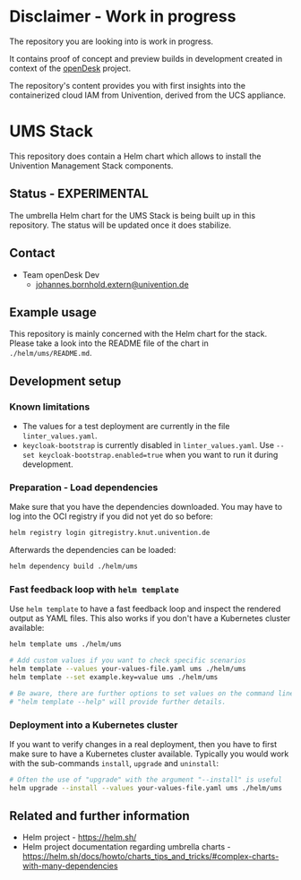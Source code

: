 # Disclaimer - Work in progress

The repository you are looking into is work in progress.

It contains proof of concept and preview builds in development created in
context of the
[openDesk](https://gitlab.opencode.de/bmi/souveraener_arbeitsplatz/info)
project.

The repository's content provides you with first insights into the containerized
cloud IAM from Univention, derived from the UCS appliance.


# UMS Stack

This repository does contain a Helm chart which allows to install the Univention
Management Stack components.


## Status - EXPERIMENTAL

The umbrella Helm chart for the UMS Stack is being built up in this repository.
The status will be updated once it does stabilize.


## Contact

- Team openDesk Dev
  - <johannes.bornhold.extern@univention.de>


## Example usage

This repository is mainly concerned with the Helm chart for the stack. Please
take a look into the README file of the chart in `./helm/ums/README.md`.


## Development setup

### Known limitations

- The values for a test deployment are currently in the file
  `linter_values.yaml`.
- `keycloak-bootstrap` is currently disabled in `linter_values.yaml`. Use `--set
  keycloak-bootstrap.enabled=true` when you want to run it during development.


### Preparation - Load dependencies

Make sure that you have the dependencies downloaded. You may have to log into
the OCI registry if you did not yet do so before:

```sh
helm registry login gitregistry.knut.univention.de
```

Afterwards the dependencies can be loaded:

```sh
helm dependency build ./helm/ums
```

### Fast feedback loop with `helm template`

Use `helm template` to have a fast feedback loop and inspect the rendered output
as YAML files. This also works if you don't have a Kubernetes cluster available:

```sh
helm template ums ./helm/ums

# Add custom values if you want to check specific scenarios
helm template --values your-values-file.yaml ums ./helm/ums
helm template --set example.key=value ums ./helm/ums

# Be aware, there are further options to set values on the command line,
# "helm template --help" will provide further details.
```


### Deployment into a Kubernetes cluster

If you want to verify changes in a real deployment, then you have to first make
sure to have a Kubernetes cluster available. Typically you would work with the
sub-commands `install`, `upgrade` and `uninstall`:

```sh
# Often the use of "upgrade" with the argument "--install" is useful
helm upgrade --install --values your-values-file.yaml ums ./helm/ums
```


## Related and further information

- Helm project - <https://helm.sh/>
- Helm project documentation regarding umbrella charts -
  <https://helm.sh/docs/howto/charts_tips_and_tricks/#complex-charts-with-many-dependencies>
